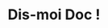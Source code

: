 ---
title: Dis-moi Doc !
link: https://dismoidoc.com
description: Health service android application with instant chat, drug prices, medication reminders, etc. More than 10k registered users and 15k downloads on the Google Play Store.
---